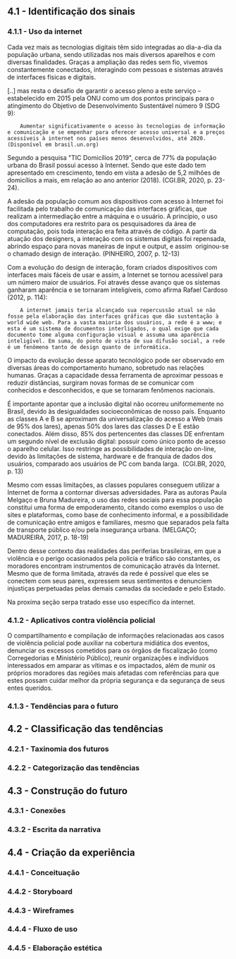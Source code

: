 ## 4.1 - Identificação dos sinais
### 4.1.1 - Uso da internet
Cada vez mais as tecnologias digitais têm sido integradas ao dia-a-dia da população urbana, sendo utilizadas nos mais diversos aparelhos e com diversas finalidades. Graças a ampliação das redes sem fio, vivemos constantemente conectados, interagindo com pessoas e sistemas através de interfaces físicas e digitais.

[..] mas resta o desafio de garantir o acesso pleno a este serviço – estabelecido em 2015 pela ONU como um dos pontos principais para o atingimento do Objetivo de Desenvolvimento Sustentável número 9 (SDG 9):

		Aumentar significativamente o acesso às tecnologias de informação e comunicação e se empenhar para oferecer acesso universal e a preços acessíveis à internet nos países menos desenvolvidos, até 2020. (Disponível em brasil.un.org)

Segundo a pesquisa "TIC Domicílios 2019", cerca de 77% da população urbana do Brasil possui acesso à Internet. Sendo que este dado tem apresentado em crescimento, tendo em vista a adesão de 5,2 milhões de domicílios a mais, em relação ao ano anterior (2018). (CGI.BR, 2020, p. 23-24).

A adesão da população comum aos dispositivos com acesso à Internet foi facilitada pelo trabalho de comunicação das interfaces gráficas, que realizam a intermediação entre a máquina e o usuário. A princípio, o uso dos computadores era restrito para os pesquisadores da área de computação, pois toda interação era feita através de código. A partir da atuação dos designers, a interação com os sistemas digitais foi repensada, abrindo espaço para novas maneiras de input e output, e assim  originou-se o chamado design de interação. (PINHEIRO, 2007, p. 12-13)

Com a evolução do design de interação, foram criados dispositivos com interfaces mais fáceis de usar e assim, a Internet se tornou acessível para um número maior de usuários. Foi através desse avanço que os sistemas ganharam aparência e se tornaram inteligíveis, como afirma Rafael Cardoso (2012, p. 114):

		A internet jamais teria alcançado sua repercussão atual se não fosse pela elaboração das interfaces gráficas que dão sustentação à world wide web. Para a vasta maioria dos usuários, a rede é a www; e esta é um sistema de documentos interligados, o qual exige que cada documento tome alguma configuração visual e assuma uma aparência inteligível. Em suma, do ponto de vista de sua difusão social, a rede é um fenômeno tanto de design quanto de informática. 

O impacto da evolução desse aparato tecnológico pode ser observado em diversas áreas do comportamento humano, sobretudo nas relações humanas. Graças a capacidade dessa ferramenta de aproximar pessoas e reduzir distâncias, surgiram novas formas de se comunicar com conhecidos e desconhecidos, e que se tornaram fenômenos nacionais. 

É importante apontar que a inclusão digital não ocorreu uniformemente no Brasil, devido às desigualdades socioeconômicas de nosso país. Enquanto as classes A e B se aproximam da universalização do acesso a Web (mais de 95% dos lares), apenas 50% dos lares das classes D e E estão conectados. Além disso, 85% dos pertencentes das classes DE enfrentam um segundo nível de exclusão digital: possuir como único ponto de acesso o aparelho celular. Isso restringe as possibilidades de interação on-line, devido às limitações de sistema, hardware e de franquia de dados dos usuários, comparado aos usuários de PC com banda larga.  (CGI.BR, 2020, p. 13)

Mesmo com essas limitações, as classes populares conseguem utilizar a Internet de forma a contornar diversas adversidades. Para as autoras Paula Melgaço e Bruna Madureira, o uso das redes sociais para essa população constitui uma forma de empoderamento, citando como exemplos o uso de sites e plataformas, como base de conhecimento informal, e a possibilidade de comunicação entre amigos e familiares, mesmo que separados pela falta de transporte público e/ou pela insegurança urbana. (MELGAÇO; MADUREIRA, 2017, p. 18-19)

Dentro desse contexto das realidades das periferias brasileiras, em que a violência e o perigo ocasionados pela polícia e tráfico são constantes, os moradores encontram instrumentos de comunicação através da Internet. Mesmo que de forma limitada, através da rede é possível que eles se conectem com seus pares, expressem seus sentimentos e denunciem injustiças perpetuadas pelas demais camadas da sociedade e pelo Estado. 

Na proxíma seção serpa tratado esse uso específico da internet.


### 4.1.2 - Aplicativos contra violência policial
O compartilhamento e compilação de informações relacionadas aos casos de violência policial pode auxiliar na cobertura midiática dos eventos, denunciar os excessos cometidos para os órgãos de fiscalização (como Corregedorias e Ministério Público), reunir organizações e indivíduos interessados em amparar as vítimas e os impactados, além de munir os próprios moradores das regiões mais afetadas com referências para que estes possam cuidar melhor da própria segurança e da segurança de seus entes queridos.

### 4.1.3 - Tendências para o futuro

## 4.2 - Classificação das tendências
### 4.2.1 - Taxinomia dos futuros
### 4.2.2 - Categorização das tendências

## 4.3 - Construção do futuro
### 4.3.1 - Conexões
### 4.3.2 - Escrita da narrativa

## 4.4 - Criação da experiência
### 4.4.1 - Conceituação
### 4.4.2 - Storyboard 
### 4.4.3 - Wireframes
### 4.4.4 - Fluxo de uso
### 4.4.5 - Elaboração estética